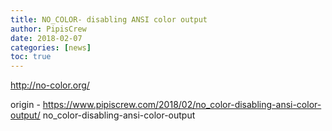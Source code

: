 ```yaml
---
title: NO_COLOR- disabling ANSI color output
author: PipisCrew
date: 2018-02-07
categories: [news]
toc: true
---
```


http://no-color.org/

origin - https://www.pipiscrew.com/2018/02/no_color-disabling-ansi-color-output/ no_color-disabling-ansi-color-output